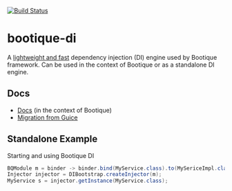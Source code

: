 <!--
  Licensed to ObjectStyle LLC under one
  or more contributor license agreements.  See the NOTICE file
  distributed with this work for additional information
  regarding copyright ownership.  The ObjectStyle LLC licenses
  this file to you under the Apache License, Version 2.0 (the
  "License"); you may not use this file except in compliance
  with the License.  You may obtain a copy of the License at

    http://www.apache.org/licenses/LICENSE-2.0

  Unless required by applicable law or agreed to in writing,
  software distributed under the License is distributed on an
  "AS IS" BASIS, WITHOUT WARRANTIES OR CONDITIONS OF ANY
  KIND, either express or implied.  See the License for the
  specific language governing permissions and limitations
  under the License.
  -->

[![Build Status](https://travis-ci.org/bootique/bootique-di.svg)](https://travis-ci.org/bootique/bootique-di)

# bootique-di

A [lightweight and fast](https://github.com/andrus/di-comparison#results-java-8) dependency injection (DI) engine used by Bootique framework. Can be used in the context of Bootique or as a standalone DI engine.

## Docs

- [Docs](https://bootique.io/docs/2.x/bootique-docs/#_bqruntime_and_di) (in the context of Bootique)
- [Migration from Guice](https://bootique.io/docs/2.x/migrate-from-guice/)

## Standalone Example

Starting and using Bootique DI 
```java
BQModule m = binder -> binder.bind(MyService.class).to(MySericeImpl.class);
Injector injector = DIBootstrap.createInjector(m);
MyService s = injector.getInstance(MyService.class);
```

